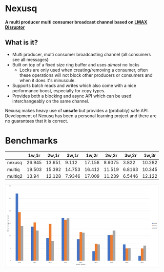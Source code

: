 # Nexusq
**A multi producer multi consumer broadcast channel 
based on [LMAX Disruptor](https://github.com/LMAX-Exchange/disruptor)**

## What is it?
* Multi producer, multi consumer broadcasting channel (all consumers see all messages)
* Built on top of a fixed size ring buffer and uses *almost* no locks
  * Locks are only used when creating/removing a consumer, often these operations will not 
  block other producers or consumers and when it does it's minuscule.
* Supports batch reads and writes which also come with a nice performance boost, especially for copy types.
* Provides both a blocking and async API which can be used interchangeably on the same channel.

Nexusq makes heavy use of **unsafe** but provides a (probably) safe API. 
Development of Nexusq has been a personal learning project and there are no guarantees that
it is correct.

# Benchmarks
|         | 1w,1r  | 2w,1r  | 3w,1r  | 1w,2r  | 2w,2r  | 3w,2r  | 1w,3r  | 2w,3r  | 3w,3r  |
|---------|--------|--------|--------|--------|--------|--------|--------|--------|--------|
| nexusq  | 26.945 | 13.651 | 9.112  | 17.158 | 8.6075 | 3.822  | 10.282 | 6.5375 | 1.9437 |
| multiq  | 19.503 | 15.392 | 14.753 | 16.412 | 11.519 | 6.8163 | 10.345 | 4.9533 | 4.9182 |
| multiq2 | 13.94  | 12.128 | 7.9346 | 17.009 | 11.239 | 6.5446 | 12.122 | 5.0413 | 6.0842 |

![benchmark results](benchmark_results/bench.jpg)